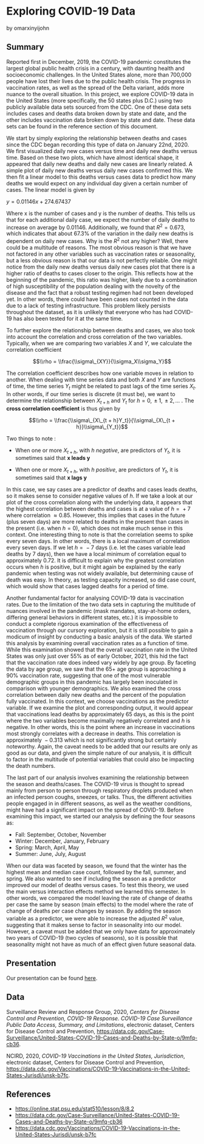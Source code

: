 Exploring COVID-19 Data
================
by omarxinyijohn

## Summary

Reported first in December, 2019, the COVID-19 pandemic constitutes the
largest global public health crisis in a century, with daunting health
and socioeconomic challenges. In the United States alone, more than
700,000 people have lost their lives due to the public health crisis.
The progress in vaccination rates, as well as the spread of the Delta
variant, adds more nuance to the overall situation. In this project, we
explore COVID-19 data in the United States (more specifically, the 50
states plus D.C.) using two publicly available data sets sourced from
the CDC. One of these data sets includes cases and deaths data broken
down by state and date, and the other includes vaccination data broken
down by state and date. These data sets can be found in the reference
section of this document.

We start by simply exploring the relationship between deaths and cases
since the CDC began recording this type of data on January 22nd, 2020.
We first visualized daily new cases versus time and daily new deaths
versus time. Based on these two plots, which have almost identical
shape, it appeared that daily new deaths and daily new cases are
linearly related. A simple plot of daily new deaths versus daily new
cases confirmed this. We then fit a linear model to this deaths versus
cases data to predict how many deaths we would expect on any individual
day given a certain number of cases. The linear model is given by

*y* = 0.01146*x* + 274.67437

Where x is the number of cases and y is the number of deaths. This tells
us that for each additional daily case, we expect the number of daily
deaths to increase on average by 0.01146. Additionally, we found that
*R*<sup>2</sup> = 0.673, which indicates that about 67.3% of the
variation in the daily new deaths is dependent on daily new cases. Why
is the *R*<sup>2</sup> not any higher? Well, there could be a multitude
of reasons. The most obvious reason is that we have not factored in any
other variables such as vaccination rates or seasonality, but a less
obvious reason is that our data is not perfectly reliable. One might
notice from the daily new deaths versus daily new cases plot that there
is a higher ratio of deaths to cases closer to the origin. This reflects
how at the beginning of the pandemic, this ratio was higher, likely due
to a combination of high susceptibility of the population dealing with
the novelty of the disease and the fact that a robust testing regimen
had not been developed yet. In other words, there could have been cases
not counted in the data due to a lack of testing infrastructure. This
problem likely persists throughout the dataset, as it is unlikely that
everyone who has had COVID-19 has also been tested for it at the same
time.

To further explore the relationship between deaths and cases, we also
took into account the correlation and cross correlation of the two
variables. Typically, when we are comparing two variables *X* and *Y*,
we calculate the correlation coefficient

$$\\rho = \\frac{\\sigma\_{XY}}{\\sigma_X\\sigma_Y}$$

The correlation coefficient describes how one variable moves in relation
to another. When dealing with time series data and both *X* and *Y* are
functions of time, the time series *Y*<sub>*t*</sub> might be related to
past lags of the time series *X*<sub>*t*</sub>. In other words, if our
time series is discrete (it must be), we want to determine the
relationship between *X*<sub>*t* + *h*</sub> and *Y*<sub>*t*</sub> for
*h* = 0,  ± 1,  ± 2, ... . The **cross correlation coefficient** is thus
given by

$$\\rho = \\frac{\\sigma\_{X\_{t + h}Y_t}}{\\sigma\_{X\_{t + h}}\\sigma\_{Y_t}}$$

Two things to note :

-   When one or more *X*<sub>*t* + *h*</sub>, with *h* *negative*, are
    predictors of *Y*<sub>*t*</sub>, it is sometimes said that **x leads
    y**

-   When one or more *X*<sub>*t* + *h*</sub>, with *h* *positive*, are
    predictors of *Y*<sub>*t*</sub>, it is sometimes said that **x lags
    y**

In this case, we say cases are a predictor of deaths and cases leads
deaths, so it makes sense to consider negative values of *h*. If we take
a look at our plot of the cross correlation along with the underlying
data, it appears that the highest correlation between deaths and cases
is at a value of *h* =  + 7 where correlation  ≈ 0.85. However, this
implies that cases in the future (plus seven days) are more related to
deaths in the present than cases in the present (i.e. when *h* = 0),
which does not make much sense in this context. One interesting thing to
note is that the correlation seems to spike every seven days. In other
words, there is a local maximum of correlation every seven days. If we
let *h* =  − 7 days (i.e. let the cases variable lead deaths by 7 days),
then we have a local minimum of correlation equal to approximately 0.72.
It is difficult to explain why the greatest correlation occurs when *h*
is positive, but it might again be explained by the early pandemic when
testing was not widely available, but determining cause of death was
easy. In theory, as testing capacity increased, so did case count, which
would show that cases lagged deaths for a period of time.

Another fundamental factor for analysing COVID-19 data is vaccination
rates. Due to the limitation of the two data sets in capturing the
multitude of nuances involved in the pandemic (mask mandates,
stay-at-home orders, differing general behaviors in different states,
etc.) it is impossible to conduct a complete rigorous examination of the
effectiveness of vaccination through our cursory exploration, but it is
still possible to gain a modicum of insight by conducting a basic
analysis of the data. We started this analysis by examining overall
vaccination rates as a function of time. While this examination showed
that the overall vaccination rate in the United States was only just
over 55% as of early October, 2021, this hid the fact that the
vaccination rate does indeed vary widely by age group. By faceting the
data by age group, we saw that the 65+ age group is approaching a 90%
vaccination rate, suggesting that one of the most vulnerable demographic
groups in this pandemic has largely been inoculated in comparison with
younger demographics. We also examined the cross correlation between
daily new deaths and the percent of the population fully vaccinated. In
this context, we choose vaccinations as the predictor variable. If we
examine the plot and corresponding output, it would appear that
vaccinations lead deaths by approximately 65 days, as this is the point
where the two variables become maximally negatively correlated and *h*
is negative. In other words, this is the point where an increase in
vaccinations most strongly correlates with a decrease in deaths. This
correlation is approximately  − 0.313 which is not significantly strong
but certainly noteworthy. Again, the caveat needs to be added that our
results are only as good as our data, and given the simple nature of our
analysis, it is difficult to factor in the multitude of potential
variables that could also be impacting the death numbers.

The last part of our analysis involves examining the relationship
between the season and deaths/cases. The COVID-19 virus is thought to
spread mainly from person to person through respiratory droplets
produced when an infected person coughs, sneezes, or talks. Thus, the
different activities people engaged in in different seasons, as well as
the weather conditions, might have had a significant impact on the
spread of COVID-19. Before examining this impact, we started our
analysis by defining the four seasons as:

-   Fall: September, October, November
-   Winter: December, January, February
-   Spring: March, April, May
-   Summer: June, July, August

When our data was faceted by season, we found that the winter has the
highest mean and median case count, followed by the fall, summer, and
spring. We also wanted to see if including the season as a predictor
improved our model of deaths versus cases. To test this theory, we used
the main versus interaction effects method we learned this semester. In
other words, we compared the model leaving the rate of change of deaths
per case the same by season (main effects) to the model where the rate
of change of deaths per case changes by season. By adding the season
variable as a predictor, we were able to increase the adjusted
*R*<sup>2</sup> value, suggesting that it makes sense to factor in
seasonality into our model. However, a caveat must be added that we only
have data for approximately two years of COVID-19 (two cycles of
seasons), so it is possible that seasonality might not have as much of
an effect given future seasonal data.

## Presentation

Our presentation can be found [here](presentation/presentation.html).

## Data

Surveillance Review and Response Group, 2020, *Centers for Disease
Control and Prevention, COVID-19 Response. COVID-19 Case Surveillance
Public Data Access, Summary, and Limitations*, electronic dataset,
Centers for Disease Control and Prevention,
<https://data.cdc.gov/Case-Surveillance/United-States-COVID-19-Cases-and-Deaths-by-State-o/9mfq-cb36>.

NCIRD, 2020, *COVID-19 Vaccinations in the United States, Jurisdiction*,
electronic dataset, Centers for Disease Control and Prevention,
<https://data.cdc.gov/Vaccinations/COVID-19-Vaccinations-in-the-United-States-Jurisdi/unsk-b7fc>.

## References

-   <https://online.stat.psu.edu/stat510/lesson/8/8.2>
-   <https://data.cdc.gov/Case-Surveillance/United-States-COVID-19-Cases-and-Deaths-by-State-o/9mfq-cb36>
-   <https://data.cdc.gov/Vaccinations/COVID-19-Vaccinations-in-the-United-States-Jurisdi/unsk-b7fc>
